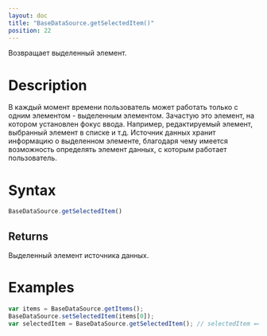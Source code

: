 ```yaml
---
layout: doc
title: "BaseDataSource.getSelectedItem()"
position: 22
---
```


Возвращает выделенный элемент.

# Description

В каждый момент времени пользователь может работать только с одним элементом - выделенным элементом.
Зачастую это элемент, на котором установлен фокус ввода. Например, редактируемый элемент, выбранный
элемент в списке и т.д. Источник данных хранит информацию о выделенном элементе, благодаря чему
имеется возможность определять элемент данных, с которым работает пользователь.

# Syntax

```js
BaseDataSource.getSelectedItem()
```

## Returns

Выделенный элемент источника данных.

# Examples

```js
var items = BaseDataSource.getItems();
BaseDataSource.setSelectedItem(items[0]);
var selectedItem = BaseDataSource.getSelectedItem(); // selectedItem === items[0]
```
